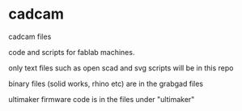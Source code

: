 cadcam
======

cadcam files

code and scripts for fablab machines. 

only text files such as open scad and svg scripts will be in this repo

binary files (solid works, rhino etc) are in the grabgad files

ultimaker firmware code is in the files under "ultimaker"
